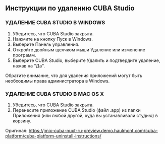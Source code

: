 ## Инструкции по удалению CUBA Studio

### УДАЛЕНИЕ CUBA STUDIO В WINDOWS

1. Убедитесь, что CUBA Studio закрыта.
2. Нажмите на кнопку Пуск в Windows.
3. Выберите Панель управления.
4. Откройте двойным щелчком мыши Удаление или изменение программ.
5. Выберите CUBA Studio, выберите Удалить и подтвердите удаление, нажав на "Да".

Обратите внимание, что для удаления приложений могут быть необходимы права администратора в Windows.

### УДАЛЕНИЕ CUBA STUDIO В MAC OS X

1. Убедитесь, что CUBA Studio закрыта.
2. Перенесите приложение CUBA Studio (файл .app) из папки Приложения (или любой другой, куда вы устанавливали студию) в корзину.
  
Оригинал: https://jmix-cuba-nuxt-ru-preview.demo.haulmont.com/cuba-platform/cuba-platform-uninstall-instructions/
